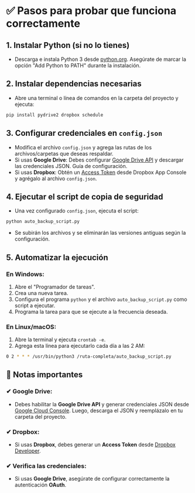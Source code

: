 # ✅ Pasos para probar que funciona correctamente

## 1. Instalar Python (si no lo tienes)
* Descarga e instala Python 3 desde [python.org](https://www.python.org). Asegúrate de marcar la opción "Add Python to PATH" durante la instalación.

## 2. Instalar dependencias necesarias
* Abre una terminal o línea de comandos en la carpeta del proyecto y ejecuta:
```bash
pip install pydrive2 dropbox schedule
```

## 3. Configurar credenciales en `config.json`
* Modifica el archivo `config.json` y agrega las rutas de los archivos/carpetas que deseas respaldar.  
* Si usas **Google Drive**: Debes configurar [Google Drive API](https://developers.google.com/drive) y descargar las credenciales JSON. Guía de configuración.  
* Si usas **Dropbox**: Obtén un [Access Token](https://www.dropbox.com/developers/apps/create) desde Dropbox App Console y agrégalo al archivo `config.json`.

## 4. Ejecutar el script de copia de seguridad
* Una vez configurado `config.json`, ejecuta el script:
```bash
python auto_backup_script.py
```
* Se subirán los archivos y se eliminarán las versiones antiguas según la configuración.

## 5. Automatizar la ejecución

### En Windows:
1. Abre el "Programador de tareas".
2. Crea una nueva tarea.
3. Configura el programa `python` y el archivo `auto_backup_script.py` como script a ejecutar.
4. Programa la tarea para que se ejecute a la frecuencia deseada.

### En Linux/macOS:
1. Abre la terminal y ejecuta `crontab -e`.
2. Agrega esta línea para ejecutarlo cada día a las 2 AM:

```bash
0 2 * * * /usr/bin/python3 /ruta-completa/auto_backup_script.py
```

## 🚨 Notas importantes

### ✔ Google Drive:
* Debes habilitar la **Google Drive API** y generar credenciales JSON desde [Google Cloud Console](https://console.cloud.google.com/). Luego, descarga el JSON y reemplázalo en tu carpeta del proyecto.

### ✔ Dropbox:
* Si usas **Dropbox**, debes generar un **Access Token** desde [Dropbox Developer](https://www.dropbox.com/developers/apps/create).

### ✔ Verifica las credenciales:
* Si usas **Google Drive**, asegúrate de configurar correctamente la autenticación **OAuth**.

